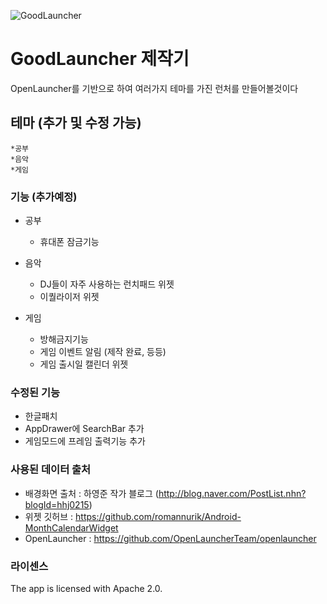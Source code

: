 ![GoodLauncher](https://user-images.githubusercontent.com/48740963/58994772-a209ca80-882c-11e9-9e42-7c9d509b1907.PNG)

# GoodLauncher 제작기

OpenLauncher를 기반으로 하여 여러가지 테마를 가진 런처를 만들어볼것이다


## 테마 (추가 및 수정 가능)

    *공부
    *음악
    *게임

### 기능 (추가예정)

  * 공부
    * 휴대폰 잠금기능
    
  * 음악
    * DJ들이 자주 사용하는 런치패드 위젯
    * 이퀄라이저 위젯
    
  * 게임
    * 방해금지기능
    * 게임 이벤트 알림 (제작 완료, 등등)
    * 게임 출시일 캘린더 위젯
    
### 수정된 기능
   * 한글패치 
   * AppDrawer에 SearchBar 추가
   * 게임모드에 프레임 출력기능 추가
   
### 사용된 데이터 출처
   * 배경화면 출처 : 하영준 작가 블로그 (http://blog.naver.com/PostList.nhn?blogId=hhj0215)
   * 위젯 깃허브 : https://github.com/romannurik/Android-MonthCalendarWidget
   * OpenLauncher : https://github.com/OpenLauncherTeam/openlauncher

### 라이센스

The app is licensed with Apache 2.0.
